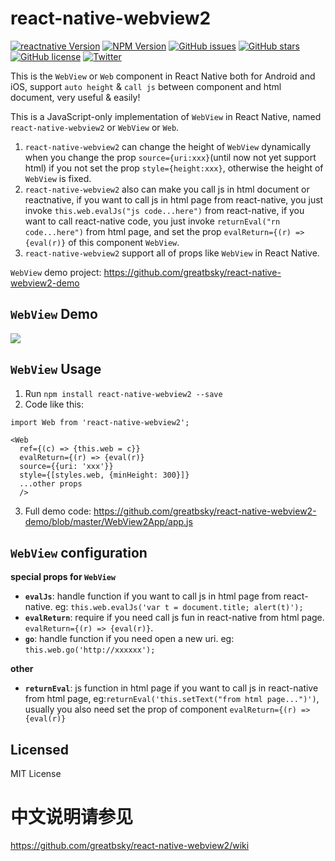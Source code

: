 ﻿# react-native-webview2

[![reactnative Version](https://img.shields.io/badge/reactnative-V0.30.0%2B-brightgreen.svg)](http://facebook.github.io/react-native/versions.html)
[![NPM Version](https://img.shields.io/npm/v/react-native-webview2.svg?style=flat-square)](https://www.npmjs.com/package/react-native-webview2)
[![GitHub issues](https://img.shields.io/github/issues/greatbsky/react-native-webview2.svg)](https://github.com/greatbsky/react-native-webview2/issues)
[![GitHub stars](https://img.shields.io/github/stars/greatbsky/react-native-webview2.svg)](https://github.com/greatbsky/react-native-webview2/stargazers)
[![GitHub license](https://img.shields.io/badge/license-MIT-blue.svg)](https://raw.githubusercontent.com/greatbsky/react-native-webview2/master/LICENSE)
[![Twitter](https://img.shields.io/twitter/url/https/github.com/greatbsky/react-native-webview2.svg?style=social)](https://twitter.com/intent/tweet?text=Wow:&url=%5Bobject%20Object%5D)


This is the `WebView` or `Web` component in React Native both for Android and iOS, support `auto height` & `call js` between component and html document, very useful & easily!

  This is a JavaScript-only implementation of `WebView` in React Native, named `react-native-webview2` or `WebView` or `Web`.
  1. `react-native-webview2` can change the height of `WebView` dynamically when you change the prop `source={uri:xxx}`(until now not yet support html) if you not set the prop `style={height:xxx}`, otherwise the height of `WebView` is fixed.
  2. `react-native-webview2` also can make you call js in html document or reactnative, if you want to call js in html page from react-native, you just invoke `this.web.evalJs("js code...here")` from react-native, if you want to call react-native code, you just invoke `returnEval("rn code...here")` from html page, and set the prop `evalReturn={(r) => {eval(r)}` of this component `WebView`.
  3. `react-native-webview2` support all of props like `WebView` in React Native.

`WebView` demo project: https://github.com/greatbsky/react-native-webview2-demo

## `WebView` Demo

  ![](https://raw.githubusercontent.com/greatbsky/react-native-webview2-demo/master/WebView2App/image/demo.gif)

## `WebView` Usage
  1. Run `npm install react-native-webview2 --save`
  2. Code like this:
  ```
  import Web from 'react-native-webview2';

  <Web
    ref={(c) => {this.web = c}}
    evalReturn={(r) => {eval(r)}
    source={{uri: 'xxx'}}
    style={[styles.web, {minHeight: 300}]}
    ...other props
    />
  ```
  3. Full demo code: https://github.com/greatbsky/react-native-webview2-demo/blob/master/WebView2App/app.js


## `WebView` configuration

  **special props for `WebView`**

  * **`evalJs`**: handle function if you want to call js in html page from react-native. eg: ``` this.web.evalJs('var t = document.title; alert(t)'); ```
  * **`evalReturn`**: require if you need call js fun in react-native from html page. `evalReturn={(r) => {eval(r)}`.
  * **`go`**: handle function if you need open a new uri. eg: ``` this.web.go('http://xxxxxx'); ```

  **other**
  * **`returnEval`**: js function in html page if you want to call js in react-native from html page, eg:```returnEval('this.setText("from html page...")')```, usually you also need set the prop of component `evalReturn={(r) => {eval(r)}`

## Licensed
  MIT License

# 中文说明请参见

  https://github.com/greatbsky/react-native-webview2/wiki

